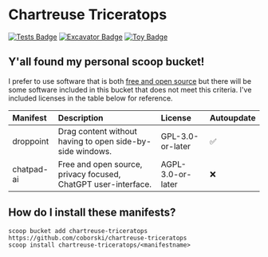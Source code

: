# Chartreuse Triceratops

<!-- Uncomment the following line after replacing placeholders -->
[![Tests Badge](https://github.com/coborski/chartreuse-triceratops/actions/workflows/ci.yml/badge.svg)](https://github.com/coborski/chartreuse-triceratops/actions/workflows/ci.yml) [![Excavator Badge](https://github.com/coborski/chartreuse-triceratops/actions/workflows/excavator.yml/badge.svg)](https://github.com/coborski/chartreuse-triceratops/actions/workflows/excavator.yml) [![Toy Badge](https://img.shields.io/badge/project%20type-toy-blue)](https://project-types.github.io/#toy)

## Y'all found my personal scoop bucket!

I prefer to use software that is both [free and open source](https://www.gnu.org/licenses/license-list.html) but there will be some software included in this bucket that does not meet this criteria. I've included licenses in the table below for reference.

| **Manifest** | **Description**                                                                                      | **License**       | **Autoupdate** |
| :----------- | :--------------------------------------------------------------------------------------------------- | :---------------- | :------------- |
| droppoint    | Drag content without having to open side-by-side windows.                                            | GPL-3.0-or-later  | ✅            |
| chatpad-ai   | Free and open source, privacy focused, ChatGPT user-interface.                                       | AGPL-3.0-or-later | ❌            |

## How do I install these manifests?

```pwsh
scoop bucket add chartreuse-triceratops https://github.com/coborski/chartreuse-triceratops
scoop install chartreuse-triceratops/<manifestname>
```
